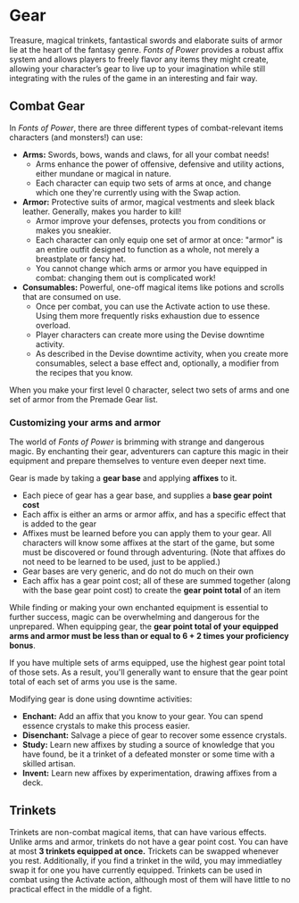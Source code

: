 # Gear

Treasure, magical trinkets, fantastical swords and elaborate suits of armor lie at the heart of the fantasy genre. *Fonts of Power* provides a robust affix system and allows players to freely flavor any items they might create, allowing your character’s gear to live up to your imagination while still integrating with the rules of the game in an interesting and fair way.

## Combat Gear

In *Fonts of Power*, there are three different types of combat-relevant items characters (and monsters!) can use:

- **Arms:** Swords, bows, wands and claws, for all your combat needs!
  - Arms enhance the power of offensive, defensive and utility actions, either mundane or magical in nature.
  - Each character can equip two sets of arms at once, and change which one they're currently using with the Swap action.
- **Armor:** Protective suits of armor, magical vestments and sleek black leather. Generally, makes you harder to kill!
  - Armor improve your defenses, protects you from conditions or makes you sneakier.
  - Each character can only equip one set of armor at once: "armor" is an entire outfit designed to function as a whole, not merely a breastplate or fancy hat.
  - You cannot change which arms or armor you have equipped in combat: changing them out is complicated work!
- **Consumables:** Powerful, one-off magical items like potions and scrolls that are consumed on use.
  - Once per combat, you can use the Activate action to use these. Using them more frequently risks exhaustion due to essence overload.
  - Player characters can create more using the Devise downtime activity.
  - As described in the Devise downtime activity, when you create more consumables, select a base effect and, optionally, a modifier from the recipes that you know.

When you make your first level 0 character, select two sets of arms and one set of armor from the Premade Gear list.

### Customizing your arms and armor

The world of *Fonts of Power* is brimming with strange and dangerous magic.
By enchanting their gear, adventurers can capture this magic in their equipment and prepare themselves to venture even deeper next time.

Gear is made by taking a **gear base** and applying **affixes** to it.

- Each piece of gear has a gear base, and supplies a **base gear point cost**
- Each affix is either an arms or armor affix, and has a specific effect that is added to the gear
- Affixes must be learned before you can apply them to your gear. All characters will know some affixes at the start of the game, but some must be discovered or found through adventuring. (Note that affixes do not need to be learned to be used, just to be applied.)
- Gear bases are very generic, and do not do much on their own
- Each affix has a gear point cost; all of these are summed together (along with the base gear point cost) to create the **gear point total** of an item

While finding or making your own enchanted equipment is essential to further success, magic can be overwhelming and dangerous for the unprepared.
When equipping gear, the **gear point total of your equipped arms and armor must be less than or equal to 6 + 2 times your proficiency bonus**.

If you have multiple sets of arms equipped, use the highest gear point total of those sets.
As a result, you'll generally want to ensure that the gear point total of each set of arms you use is the same.

Modifying gear is done using downtime activities:

- **Enchant:** Add an affix that you know to your gear. You can spend essence crystals to make this process easier.
- **Disenchant:** Salvage a piece of gear to recover some essence crystals.
- **Study:** Learn new affixes by studing a source of knowledge that you have found, be it a trinket of a defeated monster or some time with a skilled artisan.
- **Invent:** Learn new affixes by experimentation, drawing affixes from a deck.

## Trinkets

Trinkets are non-combat magical items, that can have various effects.
Unlike arms and armor, trinkets do not have a gear point cost.
You can have at most **3 trinkets equipped at once.**
Trickets can be swapped whenever you rest.
Additionally, if you find a trinket in the wild, you may immediatley swap it for one you have currently equipped.
Trinkets can be used in combat using the Activate action, although most of them will have little to no practical effect in the middle of a fight.
